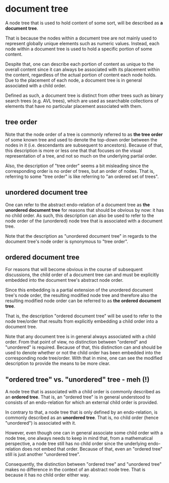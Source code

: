
<!-- ======================================================================= -->
# document tree

A node tree that is used to hold content of some sort,
will be described as **a document tree**.

That is because the nodes within a document tree are not mainly used to represent
globally unique elements such as numeric values. Instead, each node within a
document tree is used to hold a specific portion of some content.

Despite that, one can describe each portion of content as unique to the overall
content since it can always be associated with its placement within the content,
regardless of the actual portion of content each node holds. Due to the placement
of each node, a document tree is in general associated with a child order.

Defined as such, a document tree is distinct from other trees such as binary
search trees (e.g. AVL trees), which are used as searchable collections of
elements that have no particular placement associated with them.

<!-- ======================================================================= -->
## tree order

Note that the node order of a tree is commonly referred to as **the tree order**
of some known tree and used to denote the top-down order between the nodes in
it (i.e. descendants are subsequent to ancestors). Because of that, this
description is more or less one that that focuses on the visual representation
of a tree, and not so much on the underlying partial order.

Also, the description of "tree order" seems a bit misleading since the
corresponding order is no order of trees, but an order of nodes. That is,
referring to some "tree order" is like referring to "an ordered set of trees".

<!-- ======================================================================= -->
## unordered document tree

One can refer to the abstract endo-relation of a document tree as
**the unordered document tree** for reasons that should be obvious by now:
it has no child order. As such, this description can also be used to refer
to the node order of the (unordered) node tree that is associated with a
document tree.

Note that the description as "unordered document tree" in regards to the
document tree's node order is synonymous to "tree order".

<!-- ======================================================================= -->
## ordered document tree

For reasons that will become obvious in the course of subsequent discussions,
the child order of a document tree can and must be explicitly embedded into
the document tree's abstract node order.

Since this embedding is a partial extension of the unordered document tree's
node order, the resulting modified node tree and therefore also the resulting
modified node order can be referred to as **the ordered document tree**.

That is, the description "ordered document tree" will be used to refer to the
node tree/order that results from explicitly embedding a child order into a
document tree.

Note that any document tree is in general always associated with a child order.
From that point of view, no distinction between "ordered" and "unordered" is
required. Because of that, this distinction can and should be used to denote
whether or not the child order has been embedded into the corresponding node
tree/order. With that in mine, one can see the modified description to provide
the means to be more clear.

<!-- ======================================================================= -->
## "ordered tree" vs. "unordered" tree - meh (!)

A node tree that is associated with a child order is commonly described as
an **ordered tree**. That is, an "ordered tree" is in general understood to
consists of an endo-relation for which an external child order is provided.

In contrary to that, a node tree that is only defined by an endo-relation,
is commonly described as an **unordered tree**. That is, no child order
(hence "unordered") is associated with it.

However, even though one can in general associate some child order with a node
tree, one always needs to keep in mind that, from a mathematical perspective,
a node tree still has no child order since the underlying endo-relation does
not embed that order. Because of that, even an "ordered tree" still is just
another "unordered tree".

Consequently, the distinction between "ordered tree" and "unordered tree" makes
no difference in the context of an abstract node tree. That is because it has
no child order either way.
